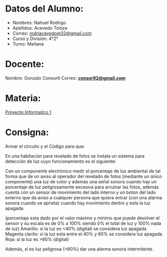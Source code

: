# Datos del Alumno:

- Nombres: Nahuel Rodrigo 
- Apellidos: Acevedo Toloza
- Correo: rodriacevedoet32@gmail.com
- Curso y División: 4°2°
- Turno: Mañana

# Docente:
Nombre: Gonzalo Consorti
Correo: **[consor92@gmail.com](https://mail.google.com/mail/?view=cm&fs=1&to=consor92%40gmail.com&authuser=0)**

# Materia:
[Proyecto Informatico 1](https://classroom.google.com/c/NjU1NzcwMjE5NzM0)

# Consigna:

Armar el circuito y el Código para que:

En una habitación para revelado de fotos se instala un sistema para detección de luz cuyo funcionamiento es el siguiente:

Con un componente electrónico medir el porcentaje de luz ambiental de tal forma que de un aviso al operador del revelado de fotos (mediante un único componente) una luz de color y además una señal sonora cuando hay un porcentaje de luz peligrosamente excesiva para arruinar las fotos, además cuenta con un sensor de movimiento del lado interno y un boton del lado externo que da aviso a cualquier persona que quiera entrar (con una alarma sonora cuando se aprieta) cuando hay movimiento dentro y esta la luz apagada.

(porcentaje esta dado por el valor máximo y mínimo que puede devolver el sensor y su escala es de 0% a 100% siendo 0% el total de luz y 100% nada de luz)
Amarillo:                  si la luz es <40%  (digital)     se considera luz apagada
Magenta clarito:     si la luz esta entre el 40% y 60%         se considera luz apagada
Roja:                         si la luz es >60%  (digital)

Además, si es luz peligrosa (>60%) dar una alarma sonora intermitente.

